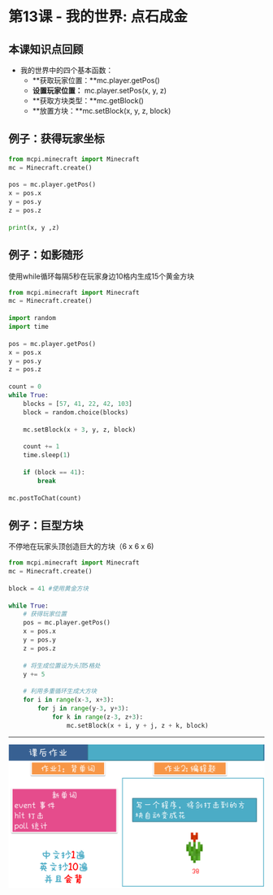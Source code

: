 # 第13课 - 我的世界: 点石成金

## 本课知识点回顾

* 我的世界中的四个基本函数：
    * **获取玩家位置：**mc.player.getPos()
    * **设置玩家位置：** mc.player.setPos(x, y, z)
    * **获取方块类型：**mc.getBlock()
    * **放置方块：**mc.setBlock(x, y, z, block)


## 例子：获得玩家坐标

```python
from mcpi.minecraft import Minecraft
mc = Minecraft.create()

pos = mc.player.getPos()
x = pos.x
y = pos.y
z = pos.z

print(x, y ,z)

```

## 例子：如影随形
使用while循环每隔5秒在玩家身边10格内生成15个黄金方块


```python
from mcpi.minecraft import Minecraft
mc = Minecraft.create()

import random
import time

pos = mc.player.getPos()
x = pos.x
y = pos.y
z = pos.z

count = 0
while True:
    blocks = [57, 41, 22, 42, 103]
    block = random.choice(blocks)

    mc.setBlock(x + 3, y, z, block)

    count += 1
    time.sleep(1)

    if (block == 41):
        break

mc.postToChat(count)

```

## 例子：巨型方块
不停地在玩家头顶创造巨大的方块（6 x 6 x 6)

```python
from mcpi.minecraft import Minecraft
mc = Minecraft.create()

block = 41 #使用黄金方块

while True:
    # 获得玩家位置
    pos = mc.player.getPos()
    x = pos.x
    y = pos.y
    z = pos.z

    # 将生成位置设为头顶5格处
    y += 5

    # 利用多重循环生成大方块
    for i in range(x-3, x+3):
        for j in range(y-3, y+3):
            for k in range(z-3, z+3):
                mc.setBlock(x + i, y + j, z + k, block)


```


---
![](/assets/hw_13.png)